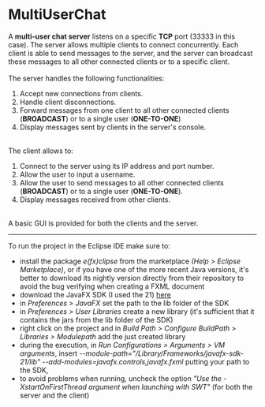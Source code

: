 # MultiUserChat

A <b>multi-user chat server</b> listens on a specific <b>TCP</b> port (33333 in this case). The server allows multiple clients to connect concurrently.
Each client is able to send messages to the server, and the server can broadcast these messages to all other connected clients or to a specific client.
<br/>
<br/>
The server handles the following functionalities:
<ol>
  <li>Accept new connections from clients.</li>
  <li>Handle client disconnections.</li>
  <li>Forward messages from one client to all other connected clients (<b>BROADCAST</b>) or to a single user (<b>ONE-TO-ONE</b>)</li>
  <li>Display messages sent by clients in the server's console.</li>
</ol>
<br/>
The client allows to:
<ol>
  <li>Connect to the server using its IP address and port number.</li>
  <li>Allow the user to input a username.</li>
  <li>Allow the user to send messages to all other connected clients (<b>BROADCAST</b>) or to a single user (<b>ONE-TO-ONE</b>).</li>
  <li>Display messages received from other clients.</li>
</ol> 
<br/>
A basic GUI is provided for both the clients and the server.
<br/>
<hr/>
To run the project in the Eclipse IDE make sure to:
<ul>
  <li>install the package <i>e(fx)clipse</i> from the marketplace <i>(Help > Eclipse Marketplace)</i>, or if you have one of the more recent Java versions, it's better to download its nightly version directly from their repository to avoid the bug verifying when creating a FXML document</li>
  <li>download the JavaFX SDK (I used the 21) <a href="https://gluonhq.com/products/javafx/" target="_blank" >here</a></li>
  <li>in <i>Preferences > JavaFX</i> set the path to the lib folder of the SDK</li>
  <li>in <i>Preferences > User Libraries</i> create a new library (it's sufficient that it contains the jars from the lib folder of the SDK)</li>
  <li>right click on the project and in <i>Build Path > Configure BuildPath > Libraries > Modulepath</i> add the just created library</li>
  <li>during the execution, in <i>Run Configurations > Arguments > VM arguments</i>, insert <i>--module-path="/Library/Frameworks/javafx-sdk-21/lib" --add-modules=javafx.controls,javafx.fxml</i> putting your path to the SDK,</li>
  <li>to avoid problems when running, uncheck the option <i>"Use the -XstartOnFirstThread argument when launching with SWT"</i> (for both the server and the client)</li>
</ul>


